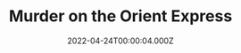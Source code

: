 ---
title: "Murder on the Orient Express"
year: 2017
date: 2022-04-24T00:00:04.000Z
permalink: /almanac/movies/2022-04-24-murder-on-the-orient-express/index.html
link: https://letterboxd.com/rknightuk/film/murder-on-the-orient-express-2017/1/
rating: 3
tmdbid: 392044
---